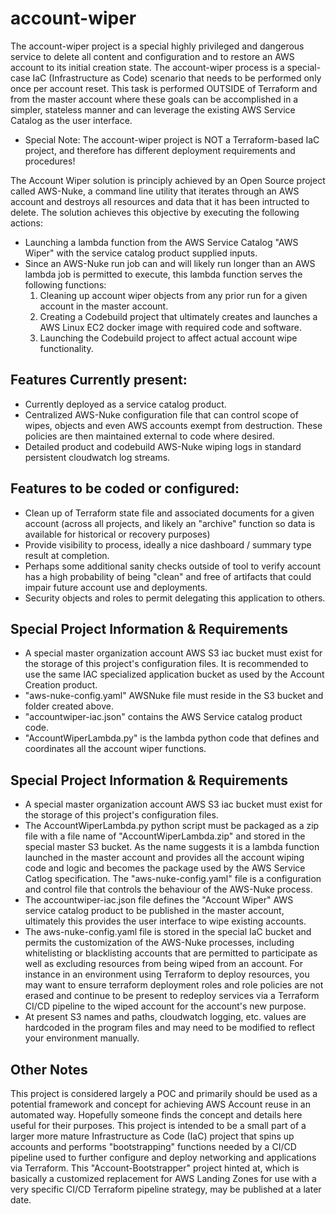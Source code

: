 # account-wiper
The account-wiper project is a special highly privileged and dangerous service to delete all content and configuration and to restore an AWS account to its initial creation state.
The account-wiper process is a special-case IaC (Infrastructure as Code) scenario that needs to be performed only once per account reset.
This task is performed OUTSIDE of Terraform and from the master account where these goals can be accomplished in a simpler, stateless manner and can leverage the existing AWS Service Catalog as the user interface.
- Special Note: The account-wiper project is NOT a Terraform-based IaC project, and therefore has different deployment requirements and procedures!

The Account Wiper solution is principly achieved by an Open Source project called AWS-Nuke, a command line utility that iterates through an AWS account and destroys all resources and data that it has been intructed to delete.
The solution achieves this objective by executing the following actions:
- Launching a lambda function from the AWS Service Catalog "AWS Wiper" with the service catalog product supplied inputs.
- Since an AWS-Nuke run job can and will likely run longer than an AWS lambda job is permitted to execute, this lambda function serves the following functions:
  1. Cleaning up account wiper objects from any prior run for a given account in the master account.
  2. Creating a Codebuild project that ultimately creates and launches a AWS Linux EC2 docker image with required code and software.
  3. Launching the Codebuild project to affect actual account wipe functionality.

## Features Currently present:
- Currently deployed as a service catalog product.
- Centralized AWS-Nuke configuration file that can control scope of wipes, objects and even AWS accounts exempt from destruction.  These policies are then maintained external to code where desired.
- Detailed product and codebuild AWS-Nuke wiping logs in standard persistent cloudwatch log streams.

## Features to be coded or configured:
- Clean up of Terraform state file and associated documents for a given account (across all projects, and likely an "archive" function so data is available for historical or recovery purposes)
- Provide visibility to process, ideally a nice dashboard / summary type result at completion.
- Perhaps some additional sanity checks outside of tool to verify account has a high probability of being "clean" and free of artifacts that could impair future account use and deployments.
- Security objects and roles to permit delegating this application to others.

## Special Project Information & Requirements
- A special master organization account AWS S3 iac bucket must exist for the storage of this project's configuration files.  It is recommended to use the same IAC specialized application bucket as used by the Account Creation product.
- "aws-nuke-config.yaml" AWSNuke file must reside in the S3 bucket and folder created above.
- "accountwiper-iac.json" contains the AWS Service catalog product code.
- "AccountWiperLambda.py" is the lambda python code that defines and coordinates all the account wiper functions.


## Special Project Information & Requirements
- A special master organization account AWS S3 iac bucket must exist for the storage of this project's configuration files.
- The AccountWiperLambda.py python script must be packaged as a zip file with a file name of "AccountWiperLambda.zip" and stored in the special master S3 bucket. As the name suggests it is a lambda function launched in the master account and provides all the account wiping code and logic and becomes the package used by the AWS Service Catlog specification.  The "aws-nuke-config.yaml" file is a configuration and control file that controls the behaviour of the AWS-Nuke process.
- The accountwiper-iac.json file defines the "Account Wiper" AWS service catalog product to be published in the master account, ultimately this provides the user interface to wipe existing accounts.
- The aws-nuke-config.yaml file is stored in the special IaC bucket and permits the customization of the AWS-Nuke processes, including whitelisting or blacklisting accounts that are permitted to participate as well as excluding resources from being wiped from an account.  For instance in an environment using Terraform to deploy resources, you may want to ensure terraform deployment roles and role policies are not erased and continue to be present to redeploy services via a Terraform CI/CD pipeline to the wiped account for the account's new purpose.
- At present S3 names and paths, cloudwatch logging, etc. values are hardcoded in the program files and may need to be modified to reflect your environment manually.

## Other Notes
This project is considered largely a POC and primarily should be used as a potential framework and concept for achieving AWS Account reuse in an automated way.  Hopefully someone finds the concept and details here useful for their purposes.
This project is intended to be a small part of a larger more mature Infrastructure as Code (IaC) project that spins up accounts and performs "bootstrapping" functions needed by a CI/CD pipeline used to further configure and deploy networking and applications via Terraform.  This "Account-Bootstrapper" project hinted at, which is basically a customized replacement for AWS Landing Zones for use with a very specific CI/CD Terraform pipeline strategy, may be published at a later date.
